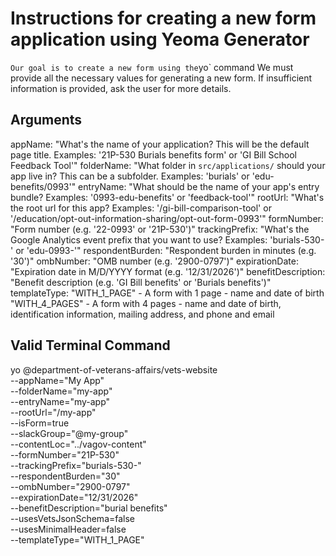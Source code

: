# Instructions for creating a new form application using Yeoma Generator
`
Our goal is to create a new form using the `yo` command
We must provide all the necessary values for generating a new form.
If insufficient information is provided, ask the user for more details.

## Arguments
appName: "What's the name of your application? This will be the default page title. Examples: '21P-530 Burials benefits form' or 'GI Bill School Feedback Tool'"
folderName: "What folder in `src/applications/` should your app live in? This can be a subfolder. Examples: 'burials' or 'edu-benefits/0993'"
entryName: "What should be the name of your app's entry bundle? Examples: '0993-edu-benefits' or 'feedback-tool'"
rootUrl: "What's the root url for this app? Examples: '/gi-bill-comparison-tool' or '/education/opt-out-information-sharing/opt-out-form-0993'"
formNumber: "Form number (e.g. '22-0993' or '21P-530')"
trackingPrefix: "What's the Google Analytics event prefix that you want to use? Examples: 'burials-530-' or 'edu-0993-'"
respondentBurden: "Respondent burden in minutes (e.g. '30')"
ombNumber: "OMB number (e.g. '2900-0797')"
expirationDate: "Expiration date in M/D/YYYY format (e.g. '12/31/2026')"
benefitDescription: "Benefit description (e.g. 'GI Bill benefits' or 'Burials benefits')"
templateType:
  "WITH_1_PAGE" - A form with 1 page - name and date of birth
  "WITH_4_PAGES" - A form with 4 pages - name and date of birth, identification information, mailing address, and phone and email

## Valid Terminal Command
yo @department-of-veterans-affairs/vets-website \
  --appName="My App" \
  --folderName="my-app" \
  --entryName="my-app" \
  --rootUrl="/my-app" \
  --isForm=true \
  --slackGroup="@my-group" \
  --contentLoc="../vagov-content" \
  --formNumber="21P-530" \
  --trackingPrefix="burials-530-" \
  --respondentBurden="30" \
  --ombNumber="2900-0797" \
  --expirationDate="12/31/2026" \
  --benefitDescription="burial benefits" \
  --usesVetsJsonSchema=false \
  --usesMinimalHeader=false \
  --templateType="WITH_1_PAGE"